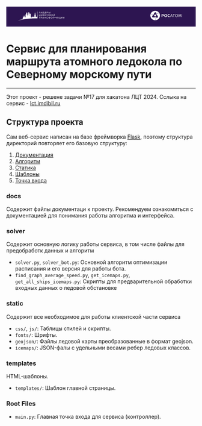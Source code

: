![Логотип](/docs/images/img.png)

# Сервис для планирования маршрута атомного ледокола по Северному морскому пути

___

Этот проект - решене задачи №17 для хакатона ЛЦТ 2024. 
Сслыка на сервис - [lct.imdibil.ru](https://lct.imdibil.ru)

## Структура проекта

Сам веб-сервис написан на базе фреймворка [Flask](https://flask.palletsprojects.com/en/3.0.x/), поэтому структура директорий повторяет его базовую структуру:
1. [Документация](#docs)
2. [Алгоритм](#solver)
3. [Статика](#static)
4. [Шаблоны](#templates)
5. [Точка входа](#root-files)



### docs
Содержит файлы документаци к проекту.
Рекомендуем ознакомиться с документацией для понимания работы алгоритма и интерфейса.

### solver
Содержит основную логику работы сервиса, в том числе файлы для предобработк данных и алгоритм
- `solver.py`, `solver_bot.py`: Основной алгоритм оптимизации расписания и его версия для работы бота.
- `find_graph_average_speed.py`, `get_icemaps.py`, `get_all_ships_icemaps.py`:  Скрипты для предварительной обработки входных данных о ледовой обстановке

### static
Содержит все необходимое для работы клиентской части сервиса
- `css/`, `js/`: Таблицы стилей и скрипты.
- `fonts/`: Шрифты.
- `geojson/`: Файлы ледовой карты преобразованные в формат geojson.
- `icemaps/`: JSON-фалы с удельными весами ребер ледовых классов.

### templates
HTML-шаблоны.
- `templates/`: Шаблон главной страницы.


### Root Files
- `main.py`: Главная точка входа для сервиса (контроллер).


